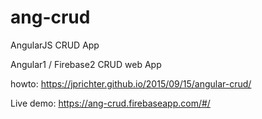 # ang-crud
AngularJS CRUD App

Angular1 / Firebase2 CRUD web App

howto:
https://jprichter.github.io/2015/09/15/angular-crud/

Live demo:
https://ang-crud.firebaseapp.com/#/
